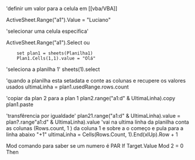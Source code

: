 
'definir um valor para a celula em [[vba/VBA]]

ActiveSheet.Range("a1").Value = "Luciano"

'selecionar uma celula especifica'

ActiveSheet.Range("a1").Select
ou

```Dim Plan1 as Worksheet
	set plan1 = sheets(Planilha1)
	Plan1.Cells(1,1).value = "Olá"
```


'seleciona a planilha 1'
sheets(1).select

'quando a planilha esta setadata e conte as colunas e recupere os valores usados
ultimaLinha = plan1.usedRange.rows.count

'copiar da plan 2 para a plan 1
plan2.range("a1:d" & UltimaLinha).copy
plan1.paste

'transfêrencia por igualdade'
plan21.range("a1:d" & UltimaLinha).value = plan?.range"a1:d" & UltimaLinha).value
'vai na ultima linha da planilha conta as colunas (Rows.count, 1 ) da coluna 1 e sobre a o começo e pula para a linha abaixo "+1"
ultimaLinha = Cells(Rows.Count, 1).End(xlUp).Row + 1

Mod comando para saber se um numero é PAR
If Target.Value Mod 2 = 0 Then







